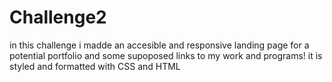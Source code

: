 # Challenge2

in this challenge i madde an accesible and responsive landing page for a potential portfolio and some supoposed links to my work and programs! it is styled and formatted with CSS and HTML

